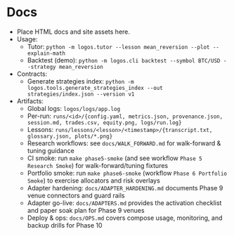 # Docs

- Place HTML docs and site assets here.
- Usage:
  - Tutor: `python -m logos.tutor --lesson mean_reversion --plot --explain-math`
  - Backtest (demo): `python -m logos.cli backtest --symbol BTC/USD --strategy mean_reversion`
- Contracts:
  - Generate strategies index: `python -m logos.tools.generate_strategies_index --out strategies/index.json --version v1`
- Artifacts:
  - Global logs: `logos/logs/app.log`
  - Per-run: `runs/<id>/{config.yaml, metrics.json, provenance.json, session.md, trades.csv, equity.png, logs/run.log}`
  - Lessons: `runs/lessons/<lesson>/<timestamp>/{transcript.txt, glossary.json, plots/*.png}`
  - Research workflows: see `docs/WALK_FORWARD.md` for walk-forward & tuning guidance
  - CI smoke: run `make phase5-smoke` (and see workflow `Phase 5 Research Smoke`) for walk-forward/tuning fixtures
  - Portfolio smoke: run `make phase6-smoke` (workflow `Phase 6 Portfolio Smoke`) to exercise allocators and risk overlays
  - Adapter hardening: `docs/ADAPTER_HARDENING.md` documents Phase 9 venue connectors and guard rails
  - Adapter go-live: `docs/ADAPTERS.md` provides the activation checklist and paper soak plan for Phase 9 venues
  - Deploy & ops: `docs/OPS.md` covers compose usage, monitoring, and backup drills for Phase 10